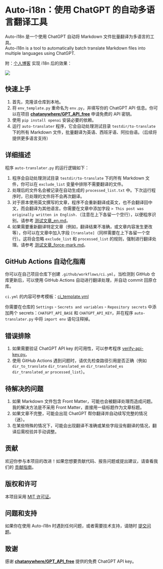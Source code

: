 # Auto-i18n：使用 ChatGPT 的自动多语言翻译工具

Auto-i18n 是一个使用 ChatGPT 自动将 Markdown 文件批量翻译为多语言的工具。  
Auto-i18n is a tool to automatically batch translate Markdown files into multiple languages using ChatGPT.

附：[个人博客](https://wiki-power.com) 实现 i18n 后的效果：

![](https://wiki-media-1253965369.cos.ap-guangzhou.myqcloud.com/img/202310151317233.png)

## 快速上手

1. 首先，克隆该仓库到本地。
2. 将 `env_template.py` 重命名为 `env.py`，并填写你的 ChatGPT API 信息。你可以在项目 [**chatanywhere/GPT_API_free**](https://github.com/chatanywhere/GPT_API_free) 申请免费的 API 密钥。
3. 使用 `pip install openai` 安装必要的依赖。
4. 运行 `auto-translater` 程序，它会自动处理测试目录 `testdir/to-translate` 下的所有 Markdown 文件，批量翻译为英语、西班牙语、阿拉伯语。（后续将提供更多语言支持）

## 详细描述

程序 `auto-translater.py` 的运行逻辑如下：

1. 程序会自动处理测试目录 `testdir/to-translate` 下的所有 Markdown 文件，你可以在 `exclude_list` 变量中排除不需要翻译的文件。
2. 处理后的文件名会被记录在自动生成的 `processed_list.txt` 中。下次运行程序时，已处理的文件将不会再次翻译。
3. 对于原本使用英文撰写的文章，程序不会重新翻译成英文，也不会翻译回中文，而会翻译为其他语言。你需要在文章中添加字段 `> This post was originally written in English.`（注意在上下各留一个空行），以便程序识别。请参考 [测试文章\_en.md](testdir/to-translate/测试文章_en.md)。
4. 如果需要重新翻译特定文章（例如，翻译结果不准确，或文章内容发生更改等），你可以在文章中加入字段 `[translate]`（同样需要在上下各留一个空行）。这将会忽略 `exclude_list` 和 `processed_list` 的规则，强制进行翻译处理。请参考 [测试文章\_force-mark.md](testdir/to-translate/测试文章_force-mark.md)。

## GitHub Actions 自动化指南

你可以在自己项目仓库下创建 `.github/workflows/ci.yml`，当检测到 GitHub 仓库更新后，可以使用 GitHub Actions 自动进行翻译处理，并自动 commit 回原仓库。

`ci.yml` 的内容可参考模板：[ci_template.yml](ci_template.yml)

你需要在仓库的 `Settings` - `Secrets and variables` - `Repository secrets` 中添加两个 secrets：`CHATGPT_API_BASE` 和 `CHATGPT_API_KEY`，并在程序 `auto-translater.py` 中将 `import env` 语句注释掉。

## 错误排除

1. 如果需要验证 ChatGPT API key 的可用性，可以参考程序 [verify-api-key.py](Archive/verify-api-key.py)。
2. 使用 GitHub Actions 遇到问题时，请优先检查路径引用是否正确（例如 `dir_to_translate` `dir_translated_en` `dir_translated_es` `dir_translated_ar` `processed_list`）。

## 待解决的问题

1. 如果 Markdown 文件包含 Front Matter，可能也会被翻译处理而造成问题。我的解决方法是不采用 Front Matter，直接用一级标题作为文章标题。
2. 如果文章不完整，可能会出现 ChatGPT 帮你翻译并自动续写完整的情况（迷）。
3. 在某些特殊的情况下，可能会出现翻译不准确或某些字段没有翻译的情况，翻译后需校验并手动调整。

## 贡献

欢迎你参与本项目的改进！如果您想要贡献代码、报告问题或提出建议，请查看我们的 [贡献指南](CONTRIBUTING.md)。

## 版权和许可

本项目采用 [MIT 许可证](LICENSE)。

## 问题和支持

如果你在使用 Auto-i18n 时遇到任何问题，或者需要技术支持，请随时 [提交问题](https://github.com/linyuxuanlin/Auto-i18n/issues)。

## 致谢

感谢 [**chatanywhere/GPT_API_free**](https://github.com/chatanywhere/GPT_API_free) 提供的免费 ChatGPT API key。
